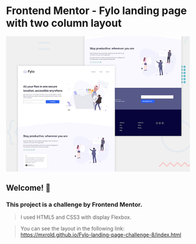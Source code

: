 # Frontend Mentor - Fylo landing page with two column layout

![Design preview for the Fylo landing page with two column layout challenge](./design/desktop-preview.jpg)

## Welcome! 👋

### This project is a challenge by Frontend Mentor. 
> I used HTML5 and CSS3 with display Flexbox.

> You can see the layout in the following link: https://mxrold.github.io/Fylo-landing-page-challenge-8/index.html
